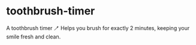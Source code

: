 # toothbrush-timer
A toothbrush timer 🪥 Helps you brush for exactly 2 minutes, keeping your smile fresh and clean.
